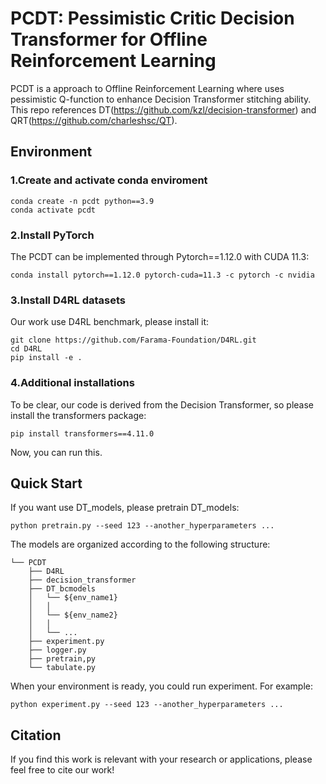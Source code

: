 # PCDT: Pessimistic Critic Decision Transformer for Offline Reinforcement Learning

PCDT is a approach to Offline Reinforcement Learning where uses pessimistic Q-function  to enhance Decision Transformer stitching ability. This repo references DT(https://github.com/kzl/decision-transformer) and QRT(https://github.com/charleshsc/QT).

## Environment

### 1.Create and activate conda enviroment

```
conda create -n pcdt python==3.9
conda activate pcdt
```

### 2.Install PyTorch

The PCDT can be implemented through Pytorch==1.12.0 with CUDA 11.3:

```
conda install pytorch==1.12.0 pytorch-cuda=11.3 -c pytorch -c nvidia
```

### 3.Install D4RL datasets

Our work use D4RL benchmark, please install it:

```
git clone https://github.com/Farama-Foundation/D4RL.git
cd D4RL
pip install -e .
```

### 4.Additional installations

To be clear, our code is derived from the Decision Transformer, so please install the transformers package:

```
pip install transformers==4.11.0
```

Now, you can run this.

## Quick Start

If you want use DT_models, please pretrain DT_models:

```
python pretrain.py --seed 123 --another_hyperparameters ...
```

The models are organized according to the following structure:

```
└── PCDT
    ├── D4RL
    ├── decision_transformer
    ├── DT_bcmodels
    │   └── ${env_name1}
    │	│
    │	└── ${env_name2}
    │	│
    │	└── ...
    ├── experiment.py
    ├── logger.py
    ├── pretrain,py
    └── tabulate.py
```



When your environment is ready, you could run experiment. For example:

```
python experiment.py --seed 123 --another_hyperparameters ...
```

## Citation

If you find this work is relevant with your research or applications, please feel free to cite our work!
